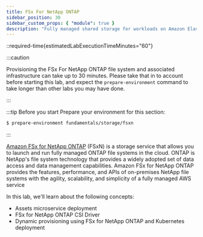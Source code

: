 ```yaml
---
title: FSx For NetApp ONTAP
sidebar_position: 30
sidebar_custom_props: { "module": true }
description: "Fully managed shared storage for workloads on Amazon Elastic Kubernetes Service with Amazon FSx for NetApp ONTAP."
---
```


::required-time{estimatedLabExecutionTimeMinutes="60"}

:::caution

Provisioning the FSx For NetApp ONTAP file system and associated infrastructure can take up to 30 minutes. Please take that in to account before starting this lab, and expect the `prepare-environment` command to take longer than other labs you may have done.

:::

:::tip Before you start
Prepare your environment for this section:

```bash timeout=1800 wait=30
$ prepare-environment fundamentals/storage/fsxn
```

:::

[Amazon FSx for NetApp ONTAP](https://docs.aws.amazon.com/fsx/latest/ONTAPGuide/what-is-fsx-ontap.html) (FSxN) is a storage service that allows you to launch and run fully managed ONTAP file systems in the cloud. ONTAP is NetApp's file system technology that provides a widely adopted set of data access and data management capabilities. Amazon FSx for NetApp ONTAP provides the features, performance, and APIs of on-premises NetApp file systems with the agility, scalability, and simplicity of a fully managed AWS service

In this lab, we'll learn about the following concepts:

- Assets microservice deployment
- FSx for NetApp ONTAP CSI Driver
- Dynamic provisioning using FSx for NetApp ONTAP and Kubernetes deployment
